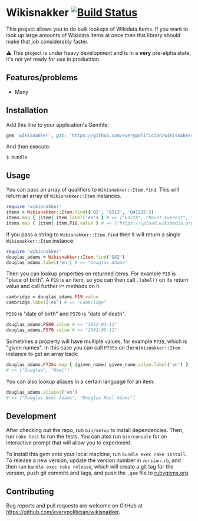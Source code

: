 # Wikisnakker [![Build Status](https://travis-ci.org/everypolitician/wikisnakker.svg?branch=master)](https://travis-ci.org/everypolitician/wikisnakker)

This project allows you to do bulk lookups of Wikidata items. If you want to look up large amounts of Wikidata items at once then this library should make that job considerably faster.

:warning: This project is under heavy development and is in a **very** pre-alpha state, it's not yet ready for use in production.

## Features/problems

- Many

## Installation

Add this line to your application's Gemfile:

```ruby
gem 'wikisnakker', git: 'https://github.com/everypolitician/wikisnakker'
```

And then execute:

    $ bundle

## Usage

You can pass an array of qualifiers to `Wikisnakker::Item.find`. This will return an array of `Wikisnakker::Item` instances.

```ruby
require 'wikisnakker'
items = Wikisnakker::Item.find(['Q2', 'Q513', 'Q41225'])
items.map { |item| item.label('en') } # => ["Earth", "Mount Everest", "Big Ben"]
items.map { |item| item.P18.value } # => ["https://upload.wikimedia.org/wikipedia/commons/9/97/The_Earth_seen_from_Apollo_17.jpg", "https://upload.wikimedia.org/wikipedia/commons/e/e7/Everest_North_Face_toward_Base_Camp_Tibet_Luca_Galuzzi_2006.jpg", "https://upload.wikimedia.org/wikipedia/commons/7/78/Big-ben-1858.jpg"]
```

If you pass a string to `Wikisnakker::Item.find` then it will return a single `Wikisnakker::Item` instance:

```ruby
require 'wikisnakker'
douglas_adams = Wikisnakker::Item.find('Q42')
douglas_adams.label('en') # => "Douglas Adams"
```

Then you can lookup properties on returned items. For example `P19` is "place of birth". A `P19` is an item, so you can then call `.label()` on its return value and call further `P*` methods on it.

```ruby
cambridge = douglas_adams.P19.value
cambridge.label('en') # => "Cambridge"
```

`P569` is "date of birth" and `P570` is "date of death".

```ruby
douglas_adams.P569.value # => "1952-03-11"
douglas_adams.P570.value # => "2001-05-11"
```

Sometimes a property will have multiple values, for example `P735`, which is "given names". In this case you can call `P735s` on the `Wikisnakker::Item` instance to get an array back:

```ruby
douglas_adams.P735s.map { |given_name| given_name.value.label('en') }
# => ["Douglas", "Noel"]
```

You can also lookup aliases in a certain language for an item:

```ruby
douglas_adams.aliases('en')
# => ["Douglas Noël Adams", "Douglas Noel Adams"]
```

## Development

After checking out the repo, run `bin/setup` to install dependencies. Then, run `rake test` to run the tests. You can also run `bin/console` for an interactive prompt that will allow you to experiment.

To install this gem onto your local machine, run `bundle exec rake install`. To release a new version, update the version number in `version.rb`, and then run `bundle exec rake release`, which will create a git tag for the version, push git commits and tags, and push the `.gem` file to [rubygems.org](https://rubygems.org).

## Contributing

Bug reports and pull requests are welcome on GitHub at https://github.com/everypolitician/wikisnakker.
